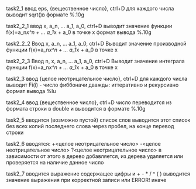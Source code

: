 task2_1
ввод eps, {вещественное число}, ctrl+D
для каждого числа выводит sqrt()в формате %.10g

task2_2_1
ввод x, a_n, ... a_1, a_0, ctrl+D
выводит значение функции f(x)=a_n*x^n + ... a_1*x + a_0 в точке x
формат вывода %.10g

task2_2_2
Ввод x, a_n, ... a_1, a_0, ctrl+D
Выводит значение производной функции f(x)=a_n*x^n + ... a_1*x + a_0 в точке x

task2_2_3
Ввод n, x, a_n, ... a_1, a_0, ctrl+D
Выводит значение интеграла функции f(x)=a_n*x^n + ... a_1*x + a_0 в точке x

task2_3
ввод {целое неотрицательное число}, ctrl+D
для каждого числа выводит Fi(i) - число фиббоначи дважды:
иттеративно и рекурсивно
формат вывода %lu

task2_4
ввод {вещественное число}, ctrl+D
число переводится из формата строки в double и выводится в формате %.10g

task2_5
вводится (возможно пустой) список слов
выводится этот список без всех копий последнего слова
через пробел, на конце перевод строки

task2_6
вводятся:
+<целое неотрицательное число>
-<целое неотрицательное число>
?<целое неотрицательное число>
в зависимости от этого в дерево добавляется, из дерева удаляется или проверяется на наличие данное число

task2_7
вводится выражение содержащее цифры и + - * / ^ ( )
выводится значение выражения при корректной записи 
или ERROR! иначе
